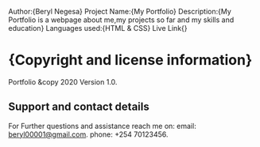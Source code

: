 Author:{Beryl Negesa}
Project Name:{My Portfolio}
Description:{My Portfolio is a webpage about me,my projects so far and my skills and education}
Languages used:{HTML & CSS}
Live Link{}

# {Copyright and license information}
Portfolio &copy 2020 Version 1.0.
## Support and contact details
For Further questions and assistance reach me on:
email: beryl00001@gmail.com.
phone: +254 70123456.